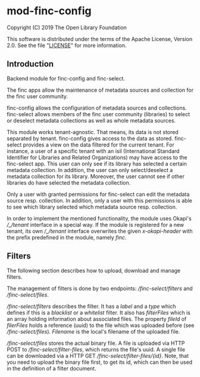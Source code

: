 # mod-finc-config

Copyright (C) 2019 The Open Library Foundation

This software is distributed under the terms of the Apache License,
Version 2.0. See the file "[LICENSE](LICENSE)" for more information.

## Introduction

Backend module for finc-config and finc-select.

The finc apps allow the maintenance of metadata sources and collection for the finc user community. 

finc-config allows the configuration of metadata sources and collections. finc-select allows members of the finc user community (libraries) to select or deselect metadata collections as well as whole metadata sources.

This module works tenant-agnostic. That means, its data is not stored separated by tenant. finc-config gives access to the data as stored. finc-select provides a view on the data filtered for the current tenant. For instance, a user of a specific tenant with an isil (International Standard Identifier for Libraries and Related Organizations) may have access to the finc-select app. This user can only see if its library has selected a certain metadata collection. In addition, the user can only select/deselect a metadata collection for its library. Moreover, the user cannot see if other libraries do have selected the metadata collection.

Only a user with granted permissions for finc-select can edit the metadata source resp. collection. In addition, only a user with this permissions is able to see which library selected which metadata source resp. collection.

In order to implement the mentioned functionality, the module uses Okapi's */_/tenant* interface in a special way. If the module is registered for a new tenant, its own */_/tenant* interface overwrites the given *x-okapi-header* with the prefix predefined in the module, namely *finc*.

## Filters

The following section describes how to upload, download and manage filters.

The management of filters is done by two endpoints: */finc-select/filters* and */finc-select/files*.

*/finc-select/filters* describes the filter. It has a *label* and a *type* which defines if this is a *blacklist* or a *whitelist* filter. It also has *filterFiles* which is an array holding information about associated files. The property *fileId* of *filerFiles* holds a reference (uuid) to the file which was uploaded before (see */finc-select/files*). *Filename* is the local's filename of the uploaded file.

*/finc-select/files* stores the actual binary file. A file is uploaded via HTTP POST to */finc-select/filter-files*, which returns the file's uuid. A single file can be downloaded via a HTTP GET */finc-select/filter-files/{id}*. Note, that you need to upload the binary file first, to get its id, which can then be used in the definition of a filter document.
